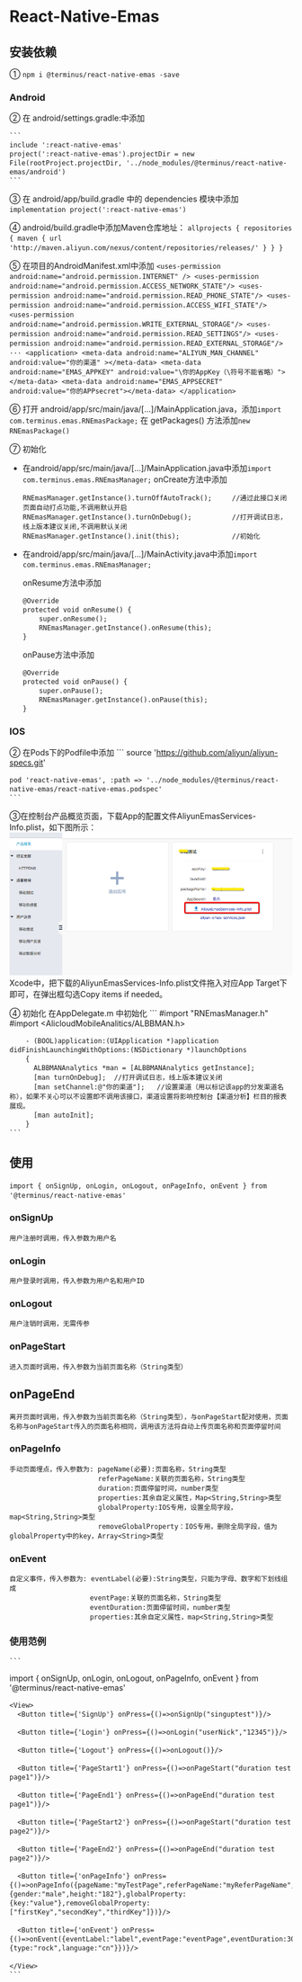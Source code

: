 # React-Native-Emas

## 安装依赖

  ① ` npm i @terminus/react-native-emas -save `

### Android

  ② 在 android/settings.gradle:中添加

    ```
    include ':react-native-emas'
    project(':react-native-emas').projectDir = new File(rootProject.projectDir, '../node_modules/@terminus/react-native-emas/android')
    ``` 
  ③ 在 android/app/build.gradle 中的 dependencies 模块中添加
    `implementation project(':react-native-emas')`
    
  ④ android/build.gradle中添加Maven仓库地址：
    ```
    allprojects {
      repositories {
        maven {
          url 'http://maven.aliyun.com/nexus/content/repositories/releases/'
        }
      }
    }
    ```

  ⑤ 在项目的AndroidManifest.xml中添加
    ```
    <uses-permission android:name="android.permission.INTERNET" />
    <uses-permission android:name="android.permission.ACCESS_NETWORK_STATE"/>
    <uses-permission android:name="android.permission.READ_PHONE_STATE"/>
    <uses-permission android:name="android.permission.ACCESS_WIFI_STATE"/>
    <uses-permission android:name="android.permission.WRITE_EXTERNAL_STORAGE"/>
    <uses-permission android:name="android.permission.READ_SETTINGS"/>
    <uses-permission android:name="android.permission.READ_EXTERNAL_STORAGE"/>
    ···
    <application>
      <meta-data android:name="ALIYUN_MAN_CHANNEL" android:value="你的渠道" ></meta-data>
      <meta-data android:name="EMAS_APPKEY" android:value="\你的AppKey（\符号不能省略）"></meta-data>
      <meta-data android:name="EMAS_APPSECRET" android:value="你的APPsecret"></meta-data>
    </application>
    ```

  ⑥ 打开 android/app/src/main/java/[...]/MainApplication.java，添加`import com.terminus.emas.RNEmasPackage;`
    在 getPackages() 方法添加`new RNEmasPackage()`

  ⑦ 初始化 
  * 在android/app/src/main/java/[...]/MainApplication.java中添加`import com.terminus.emas.RNEmasManager;`
    onCreate方法中添加
    ```
    RNEmasManager.getInstance().turnOffAutoTrack();     //通过此接口关闭页面自动打点功能,不调用默认开启
    RNEmasManager.getInstance().turnOnDebug();          //打开调试日志，线上版本建议关闭,不调用默认关闭
    RNEmasManager.getInstance().init(this);             //初始化
    ```

  * 在android/app/src/main/java/[...]/MainActivity.java中添加`import com.terminus.emas.RNEmasManager;`

    onResume方法中添加
    ```
    @Override
    protected void onResume() {
        super.onResume();
        RNEmasManager.getInstance().onResume(this);
    }
    ```

    onPause方法中添加
    ```
    @Override
    protected void onPause() {
        super.onPause();
        RNEmasManager.getInstance().onPause(this);
    }
    ```

### IOS
  ② 在Pods下的Podfile中添加
    ```
    source 'https://github.com/aliyun/aliyun-specs.git'

    pod 'react-native-emas', :path => '../node_modules/@terminus/react-native-emas/react-native-emas.podspec'
    ```

  ③在控制台产品概览页面，下载App的配置文件AliyunEmasServices-Info.plist，如下图所示：
  ![](./image/AliyunEmasInfoplist.png)
  Xcode中，把下载的AliyunEmasServices-Info.plist文件拖入对应App Target下即可，在弹出框勾选Copy items if needed。

  ④ 初始化
    在AppDelegate.m 中初始化
    ```
        #import "RNEmasManager.h"
        #import <AlicloudMobileAnalitics/ALBBMAN.h>

        - (BOOL)application:(UIApplication *)application didFinishLaunchingWithOptions:(NSDictionary *)launchOptions
        {
          ALBBMANAnalytics *man = [ALBBMANAnalytics getInstance];
          [man turnOnDebug];  //打开调试日志，线上版本建议关闭
          [man setChannel:@"你的渠道"];   //设置渠道（用以标记该app的分发渠道名称），如果不关心可以不设置即不调用该接口，渠道设置将影响控制台【渠道分析】栏目的报表展现。
          [man autoInit];
        }
    ```

## 使用

  `import { onSignUp, onLogin, onLogout, onPageInfo, onEvent } from '@terminus/react-native-emas'`

### onSignUp
    用户注册时调用，传入参数为用户名

### onLogin
    用户登录时调用，传入参数为用户名和用户ID

### onLogout
    用户注销时调用，无需传参

### onPageStart
    进入页面时调用，传入参数为当前页面名称（String类型）

## onPageEnd
    离开页面时调用，传入参数为当前页面名称（String类型），与onPageStart配对使用，页面名称与onPageStart传入的页面名称相同，调用该方法将自动上传页面名称和页面停留时间

### onPageInfo
    手动页面埋点，传入参数为: pageName(必要):页面名称，String类型
                          referPageName:关联的页面名称，String类型
                          duration:页面停留时间，number类型
                          properties:其余自定义属性，Map<String,String>类型
                          globalProperty:IOS专用，设置全局字段，map<String,String>类型
                          removeGlobalProperty：IOS专用，删除全局字段，值为globalProperty中的key，Array<String>类型

### onEvent
    自定义事件，传入参数为: eventLabel(必要):String类型，只能为字母、数字和下划线组成
                        eventPage:关联的页面名称，String类型
                        eventDuration:页面停留时间，number类型
                        properties:其余自定义属性，map<String,String>类型

### 使用范例
    ```
  import { onSignUp, onLogin, onLogout, onPageInfo, onEvent } from '@terminus/react-native-emas'

    <View>
      <Button title={'SignUp'} onPress={()=>onSignUp("singuptest")}/>

      <Button title={'Login'} onPress={()=>onLogin("userNick","12345")}/>

      <Button title={'Logout'} onPress={()=>onLogout()}/>

      <Button title={'PageStart1'} onPress={()=>onPageStart("duration test page1")}/>

      <Button title={'PageEnd1'} onPress={()=>onPageEnd("duration test page1")}/>

      <Button title={'PageStart2'} onPress={()=>onPageStart("duration test page2")}/>

      <Button title={'PageEnd2'} onPress={()=>onPageEnd("duration test page2")}/>

      <Button title={'onPageInfo'} onPress={()=>onPageInfo({pageName:"myTestPage",referPageName:"myReferPageName",duration:200,properties:{gender:"male",height:"182"},globalProperty:{key:"value"},removeGlobalProperty:["firstKey","secondKey","thirdKey"]})}/>

      <Button title={'onEvent'} onPress={()=>onEvent({eventLabel:"label",eventPage:"eventPage",eventDuration:300,properties:{type:"rock",language:"cn"}})}/>
      
    </View>
    ```